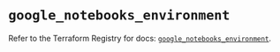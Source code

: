 # `google_notebooks_environment`

Refer to the Terraform Registry for docs: [`google_notebooks_environment`](https://registry.terraform.io/providers/hashicorp/google/6.28.0/docs/resources/notebooks_environment).
